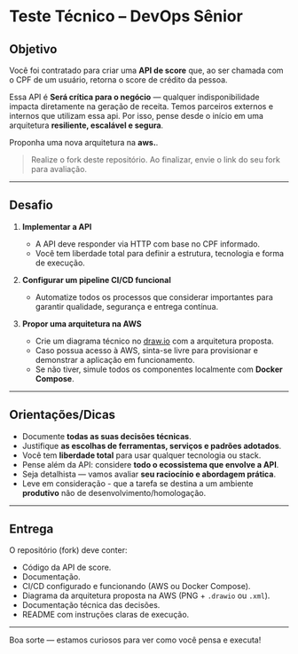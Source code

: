 # Teste Técnico – DevOps Sênior

## Objetivo

Você foi contratado para criar uma **API de score** que, ao ser chamada com o CPF de um usuário, retorna o score de crédito da pessoa.

Essa API é **Será crítica para o negócio** — qualquer indisponibilidade impacta diretamente na geração de receita. Temos parceiros externos e internos que utilizam essa api. Por isso, pense desde o início em uma arquitetura **resiliente, escalável e segura**.

Proponha uma nova arquitetura na **aws.**.
> Realize o fork deste repositório. Ao finalizar, envie o link do seu fork para avaliação.

---

## Desafio

1. **Implementar a API**  
   - A API deve responder via HTTP com base no CPF informado.
   - Você tem liberdade total para definir a estrutura, tecnologia e forma de execução.

2. **Configurar um pipeline CI/CD funcional**  
   - Automatize todos os processos que considerar importantes para garantir qualidade, segurança e entrega contínua.

3. **Propor uma arquitetura na AWS**  
   - Crie um diagrama técnico no [draw.io](https://draw.io) com a arquitetura proposta.
   - Caso possua acesso à AWS, sinta-se livre para provisionar e demonstrar a aplicação em funcionamento.
   - Se não tiver, simule todos os componentes localmente com **Docker Compose**.

---

## Orientações/Dicas

- Documente **todas as suas decisões técnicas**.
- Justifique **as escolhas de ferramentas, serviços e padrões adotados**.
- Você tem **liberdade total** para usar qualquer tecnologia ou stack.
- Pense além da API: considere **todo o ecossistema que envolve a API**.
- Seja detalhista — vamos avaliar **seu raciocínio e abordagem prática**.
- Leve em consideração - que a tarefa se destina a um ambiente **produtivo** não de desenvolvimento/homologação.

---

## Entrega

O repositório (fork) deve conter:

- Código da API de score.
- Documentação.
- CI/CD configurado e funcionando (AWS ou Docker Compose).
- Diagrama da arquitetura proposta na AWS (PNG + `.drawio` ou `.xml`).
- Documentação técnica das decisões.
- README com instruções claras de execução.

---

Boa sorte — estamos curiosos para ver como você pensa e executa!
